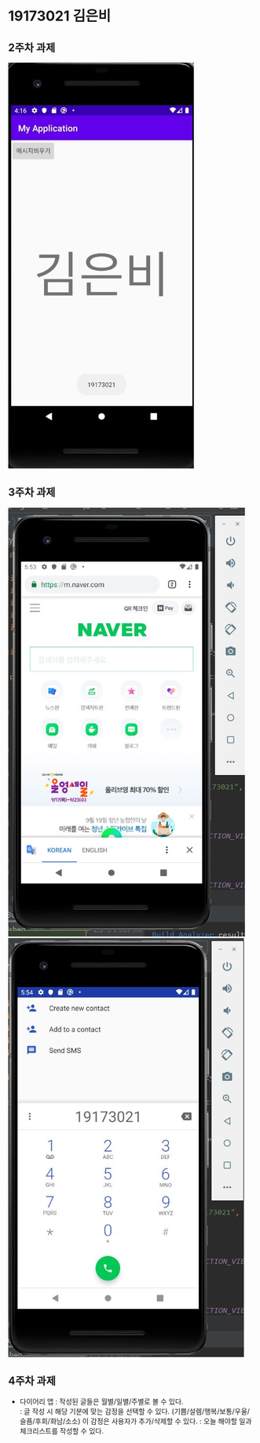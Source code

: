 # 19173021 김은비

## 2주차 과제
<img width="" height="" src="./19173021_김은비.jpg"></img>

## 3주차 과제
<img width="" height="" src="./png/cap1.JPG"></img>
<img width="" height="" src="./png/cap2.JPG"></img>

## 4주차 과제

  - 다이어리 앱
    : 작성된 글들은 월별/일별/주별로 볼 수 있다. <br/>
    : 글 작성 시 해당 기분에 맞는 감정을 선택할 수 있다. (기쁨/설렘/행복/보통/우울/슬픔/후회/화남/소소)
    이 감정은 사용자가 추가/삭제할 수 있다.
    : 오늘 해야할 일과 체크리스트를 작성할 수 있다.
